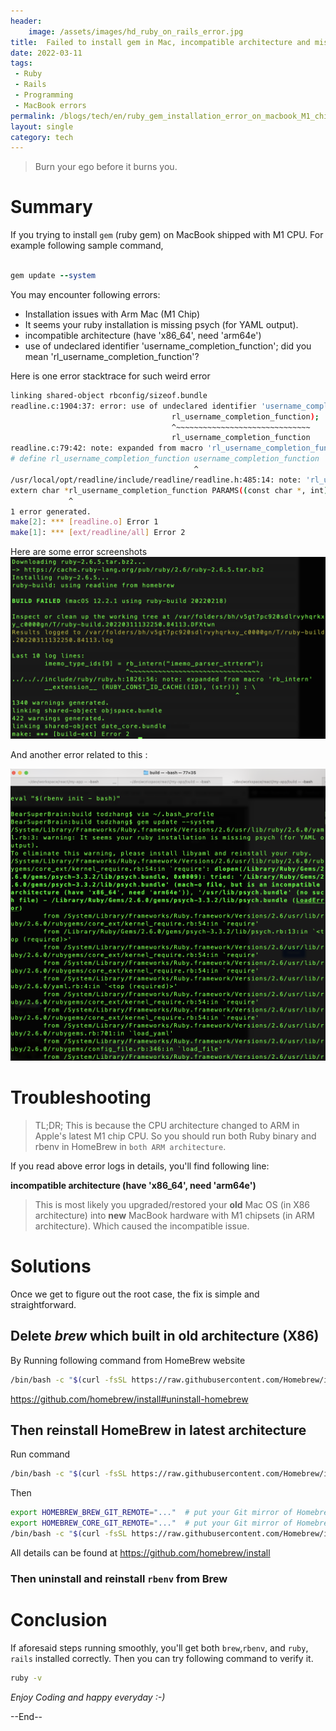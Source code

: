 ```yaml
---
header:
    image: /assets/images/hd_ruby_on_rails_error.jpg
title:  Failed to install gem in Mac, incompatible architecture and missing psych
date: 2022-03-11
tags:
 - Ruby
 - Rails
 - Programming
 - MacBook errors
permalink: /blogs/tech/en/ruby_gem_installation_error_on_macbook_M1_chips_CPU
layout: single
category: tech
---
```

> Burn your ego before it burns you.

# Summary
If you trying to install `gem` (ruby gem) on MacBook shipped with M1 CPU. For example following sample command, 

```ruby

gem update --system
```
You may encounter following errors:

 - Installation issues with Arm Mac (M1 Chip)
 - It seems your ruby installation is missing psych (for YAML output).
 - incompatible architecture (have 'x86_64', need 'arm64e')
 - use of undeclared identifier 'username_completion_function'; did you mean 'rl_username_completion_function'?

Here is one error stacktrace for such weird error
```bash
linking shared-object rbconfig/sizeof.bundle
readline.c:1904:37: error: use of undeclared identifier 'username_completion_function'; did you mean 'rl_username_completion_function'?
                                    rl_username_completion_function);
                                    ^~~~~~~~~~~~~~~~~~~~~~~~~~~~~~~
                                    rl_username_completion_function
readline.c:79:42: note: expanded from macro 'rl_username_completion_function'
# define rl_username_completion_function username_completion_function
                                         ^
/usr/local/opt/readline/include/readline/readline.h:485:14: note: 'rl_username_completion_function' declared here
extern char *rl_username_completion_function PARAMS((const char *, int));
             ^
1 error generated.
make[2]: *** [readline.o] Error 1
make[1]: *** [ext/readline/all] Error 2
```

Here are some error screenshots
![](/assets/images/ruby_gem_errors_m1_2.png)


And another error related to this :

![](/assets/images/ruby_gem_errors_m1.png)

# Troubleshooting

> TL;DR; This is because the CPU architecture changed to ARM in Apple's latest M1 chip CPU. So you should run both Ruby binary and rbenv in HomeBrew in `both ARM architecture`.

If you read above error logs in details, you'll find following line:

**incompatible architecture (have 'x86_64', need 'arm64e')**

> This is most likely you upgraded/restored your **old** Mac OS  (in X86 architecture) into **new** MacBook hardware with M1 chipsets (in ARM architecture). Which caused the incompatible issue.

# Solutions
Once we get to figure out the root case, the fix is simple and straightforward.

## Delete *brew* which built in old architecture (X86)
By Running following command from HomeBrew website

```bash
/bin/bash -c "$(curl -fsSL https://raw.githubusercontent.com/Homebrew/install/HEAD/uninstall.sh)"
```
https://github.com/homebrew/install#uninstall-homebrew

## Then reinstall HomeBrew in latest architecture
Run command 
```bash
/bin/bash -c "$(curl -fsSL https://raw.githubusercontent.com/Homebrew/install/HEAD/install.sh)"
```

Then 
```bash
export HOMEBREW_BREW_GIT_REMOTE="..."  # put your Git mirror of Homebrew/brew here
export HOMEBREW_CORE_GIT_REMOTE="..."  # put your Git mirror of Homebrew/homebrew-core here
/bin/bash -c "$(curl -fsSL https://raw.githubusercontent.com/Homebrew/install/HEAD/install.sh)"
```
All details can be found at https://github.com/homebrew/install

### Then uninstall and reinstall `rbenv` from Brew


# Conclusion
If aforesaid steps running smoothly, you'll get both `brew`,`rbenv`, and `ruby`, `rails` installed correctly.
Then you can try following command to verify it. 

```bash
ruby -v
```


*Enjoy Coding and happy everyday :-)*


--End--



